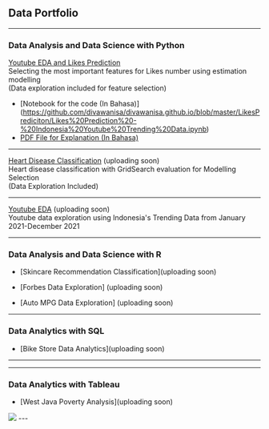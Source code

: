 ## Data Portfolio

---

### Data Analysis and Data Science with Python


[Youtube EDA and Likes Prediction](/LikesPrediciton/LikesPrediction.md)
<br> Selecting the most important features for Likes number using estimation modelling <br>
(Data exploration included for feature selection)
- [Notebook for the code (In Bahasa)] (https://github.com/divawanisa/divawanisa.github.io/blob/master/LikesPrediciton/Likes%20Prediction%20-%20Indonesia%20Youtube%20Trending%20Data.ipynb)
- [PDF File for Explanation (In Bahasa)](/pdf/Likes_Prediction.pdf)

---

[Heart Disease Classification](/sample_page) (uploading soon)
<br>Heart disease classification with GridSearch evaluation for Modelling Selection <br>
(Data Exploration Included)<br>

---
[Youtube EDA](/pdf/sample_presentation.pdf) (uploading soon)
<br>Youtube data exploration using Indonesia's Trending Data from January 2021-December 2021<br>

---
### Data Analysis and Data Science with R

- [Skincare Recommendation Classification](uploading soon)

- [Forbes Data Exploration] (uploading soon)

- [Auto MPG Data Exploration] (uploading soon)

---

### Data Analytics with SQL
- [Bike Store Data Analytics](uploading soon)

---

---

### Data Analytics with Tableau
- [West Java Poverty Analysis](uploading soon)
<img src="images/dummy_thumbnail.jpg?raw=true"/>
---
